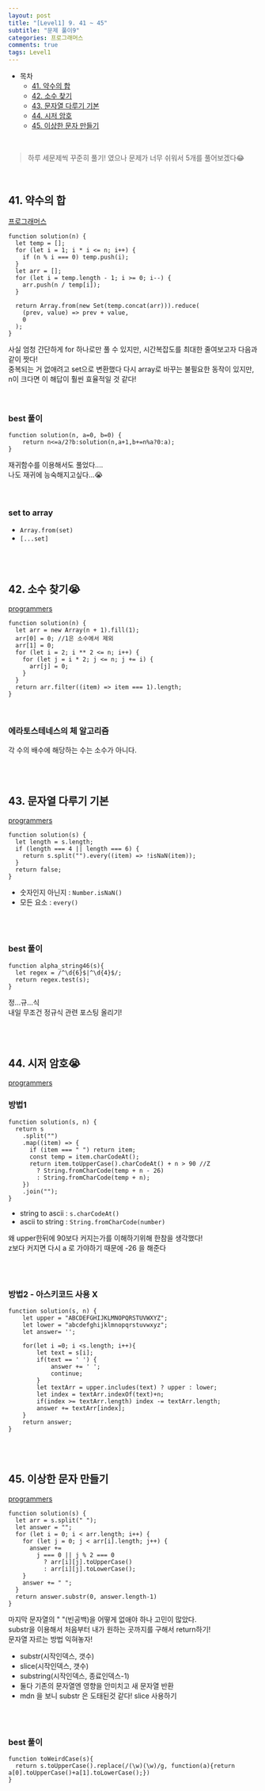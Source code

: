 ```yaml
---
layout: post
title: "[Level1] 9. 41 ~ 45"
subtitle: "문제 풀이9"
categories: 프로그래머스
comments: true
tags: Level1
---
```


- 목차
  - [41. 약수의 합](#)
  - [42. 소수 찾기](#)
  - [43. 문자열 다루기 기본](#)
  - [44. 시저 암호](#)
  - [45. 이상한 문자 만들기](#)

<br>

> 하루 세문제씩 꾸준히 풀기! 였으나 문제가 너무 쉬워서 5개를 풀어보겠다😂

<br>

## 41. 약수의 합

[프로그래머스](https://programmers.co.kr/learn/courses/30/lessons/12928) <br>

```
function solution(n) {
  let temp = [];
  for (let i = 1; i * i <= n; i++) {
    if (n % i === 0) temp.push(i);
  }
  let arr = [];
  for (let i = temp.length - 1; i >= 0; i--) {
    arr.push(n / temp[i]);
  }

  return Array.from(new Set(temp.concat(arr))).reduce(
    (prev, value) => prev + value,
    0
  );
}
```

사실 엄청 간단하게 for 하나로만 풀 수 있지만, 시간복잡도를 최대한 줄여보고자 다음과 같이 짯다!<br>
중복되는 거 없애려고 set으로 변환했다 다시 array로 바꾸는 불필요한 동작이 있지만, n이 크다면 이 해답이 훨씬 효율적일 것 같다!<br>
<br><br>

### best 풀이

```
function solution(n, a=0, b=0) {
    return n<=a/2?b:solution(n,a+1,b+=n%a?0:a);
}
```

재귀함수를 이용해서도 풀었다....<br>
나도 재귀에 능숙해지고싶다...😭<br><br><br>

### set to array
- `Array.from(set)`
- `[...set]`

<br><br>

## 42. 소수 찾기😭

[programmers](https://programmers.co.kr/learn/courses/30/lessons/12921) <br>

```
function solution(n) {
  let arr = new Array(n + 1).fill(1);
  arr[0] = 0; //1은 소수에서 제외
  arr[1] = 0;
  for (let i = 2; i ** 2 <= n; i++) {
    for (let j = i * 2; j <= n; j += i) {
      arr[j] = 0;
    }
  }
  return arr.filter((item) => item === 1).length;
}
```

<br>

### 에라토스테네스의 체 알고리즘
각 수의 배수에 해당하는 수는 소수가 아니다.<br>


<br><br>

## 43. 문자열 다루기 기본

[programmers](https://programmers.co.kr/learn/courses/30/lessons/12918) <br>

```
function solution(s) {
  let length = s.length;
  if (length === 4 || length === 6) {
    return s.split("").every((item) => !isNaN(item));
  }
  return false;
}
```

- 숫자인지 아닌지 : `Number.isNaN()`
- 모든 요소 : `every()`
<br><br>

<br>

### best 풀이

```
function alpha_string46(s){
  let regex = /^\d{6}$|^\d{4}$/;
  return regex.test(s);
}
```

정...규...식<br>
내일 무조건 정규식 관련 포스팅 올리기!<br>

<br><br>

## 44. 시저 암호😭

[programmers](https://programmers.co.kr/learn/courses/30/lessons/12926) <br>

### 방법1

```
function solution(s, n) {
  return s
    .split("")
    .map((item) => {
      if (item === " ") return item;
      const temp = item.charCodeAt();
      return item.toUpperCase().charCodeAt() + n > 90 //Z
        ? String.fromCharCode(temp + n - 26)
        : String.fromCharCode(temp + n);
    })
    .join("");
}

```

- string to ascii : `s.charCodeAt()`
- ascii to string : `String.fromCharCode(number)`

왜 upper한뒤에 90보다 커지는가를 이해하기위해 한참을 생각했다!<br>
z보다 커지면 다시 a 로 가야하기 때문에 -26 을 해준다<br><br>


<br>

### 방법2 - 아스키코드 사용 X

```
function solution(s, n) {
    let upper = "ABCDEFGHIJKLMNOPQRSTUVWXYZ";
    let lower = "abcdefghijklmnopqrstuvwxyz";
    let answer= '';

    for(let i =0; i <s.length; i++){
        let text = s[i];
        if(text == ' ') {
            answer += ' '; 
            continue;
        }
        let textArr = upper.includes(text) ? upper : lower;
        let index = textArr.indexOf(text)+n;
        if(index >= textArr.length) index -= textArr.length;
        answer += textArr[index];
    }
    return answer;
}

```

<br><br>

## 45. 이상한 문자 만들기

[programmers](https://programmers.co.kr/learn/courses/30/lessons/12930) <br>

```
function solution(s) {
  let arr = s.split(" ");
  let answer = "";
  for (let i = 0; i < arr.length; i++) {
    for (let j = 0; j < arr[i].length; j++) {
      answer +=
        j === 0 || j % 2 === 0
          ? arr[i][j].toUpperCase()
          : arr[i][j].toLowerCase();
    }
    answer += " ";
  }
  return answer.substr(0, answer.length-1)
}
```

마지막 문자열의 " "(빈공백)을 어떻게 없애야 하나 고민이 많았다.<br>
substr을 이용해서 처음부터 내가 원하는 곳까지를 구해서 return하기!<br>
문자열 자르는 방법 익혀놓자!<br>

- substr(시작인덱스, 갯수)
- slice(시작인덱스, 갯수)
- substring(시작인덱스, 종료인덱스-1)
- 둘다 기존의 문자열엔 영향을 안미치고 새 문자열 반환
- mdn 을 보니 substr 은 도태된것 같다! slice 사용하기

<br><br>

### best 풀이

```
function toWeirdCase(s){
  return s.toUpperCase().replace(/(\w)(\w)/g, function(a){return a[0].toUpperCase()+a[1].toLowerCase();})
}
```


